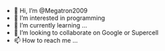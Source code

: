 - 👋 Hi, I’m @Megatron2009
- 👀 I’m interested in programming
- 🌱 I’m currently learning ...
- 💞️ I’m looking to collaborate on Google or Supercell
- 📫 How to reach me ...

<!---
Megatron2009/Megatron2009 is a ✨ special ✨ repository because its `README.md` (this file) appears on your GitHub profile.
You can click the Preview link to take a look at your changes.
--->
